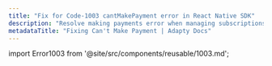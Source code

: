 ```yaml
---
title: "Fix for Code-1003 cantMakePayment error in React Native SDK"
description: "Resolve making payments error when managing subscriptions in Adapty."
metadataTitle: "Fixing Can't Make Payment | Adapty Docs"
---
```


import Error1003 from '@site/src/components/reusable/1003.md';

<Error1003 />
